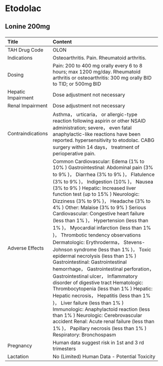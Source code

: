 # Etodolac

## Lonine 200mg

##### 

| Title              | Content                                                                                                                                                                                                                                                                                                                                                                                                                                                                                                                                                                                                                                                                                                                                                                                                                                                                                                                                                                                                                                                                                                        |
|:-------------------|:---------------------------------------------------------------------------------------------------------------------------------------------------------------------------------------------------------------------------------------------------------------------------------------------------------------------------------------------------------------------------------------------------------------------------------------------------------------------------------------------------------------------------------------------------------------------------------------------------------------------------------------------------------------------------------------------------------------------------------------------------------------------------------------------------------------------------------------------------------------------------------------------------------------------------------------------------------------------------------------------------------------------------------------------------------------------------------------------------------------|
| TAH Drug Code      | OLON                                                                                                                                                                                                                                                                                                                                                                                                                                                                                                                                                                                                                                                                                                                                                                                                                                                                                                                                                                                                                                                                                                           |
| Indications        | Osteoarthritis. Pain. Rheumatoid arthritis.                                                                                                                                                                                                                                                                                                                                                                                                                                                                                                                                                                                                                                                                                                                                                                                                                                                                                                                                                                                                                                                                    |
| Dosing             | Pain: 200 to 400 mg orally every 6 to 8 hours; max 1200 mg/day. Rheumatoid arthritis or osteoarthritis: 300 mg orally BID to TID; or 500mg BID                                                                                                                                                                                                                                                                                                                                                                                                                                                                                                                                                                                                                                                                                                                                                                                                                                                                                                                                                                 |
| Hepatic Impairment | Dose adjustment not necessary                                                                                                                                                                                                                                                                                                                                                                                                                                                                                                                                                                                                                                                                                                                                                                                                                                                                                                                                                                                                                                                                                  |
| Renal Impairment   | Dose adjustment not necessary                                                                                                                                                                                                                                                                                                                                                                                                                                                                                                                                                                                                                                                                                                                                                                                                                                                                                                                                                                                                                                                                                  |
| Contraindications  | Asthma， urticaria， or allergic-type reaction following aspirin or other NSAID administration; severe， even fatal anaphylactic-like reactions have been reported. hypersensitivity to etodolac. CABG surgery within 14 days， treatment of perioperative pain.                                                                                                                                                                                                                                                                                                                                                                                                                                                                                                                                                                                                                                                                                                                                                                                                                                               |
| Adverse Effects    | Common Cardiovascular: Edema (1% to 10% ) Gastrointestinal: Abdominal pain (3% to 9% )， Diarrhea (3% to 9% )， Flatulence (3% to 9% )， Indigestion (10% )， Nausea (3% to 9% ) Hepatic: Increased liver function test (up to 15% ) Neurologic: Dizziness (3% to 9% )， Headache (3% to 4% ) Other: Malaise (3% to 9% ) Serious Cardiovascular: Congestive heart failure (less than 1% )， Hypertension (less than 1% )， Myocardial infarction (less than 1% )， Thrombotic tendency observations Dermatologic: Erythroderma， Stevens-Johnson syndrome (less than 1% )， Toxic epidermal necrolysis (less than 1% ) Gastrointestinal: Gastrointestinal hemorrhage， Gastrointestinal perforation， Gastrointestinal ulcer， Inflammatory disorder of digestive tract Hematologic: Thrombocytopenia (less than 1% ) Hepatic: Hepatic necrosis， Hepatitis (less than 1% )， Liver failure (less than 1% ) Immunologic: Anaphylactoid reaction (less than 1% ) Neurologic: Cerebrovascular accident Renal: Acute renal failure (less than 1% )， Papillary necrosis (less than 1% ) Respiratory: Bronchospasm |
| Pregnancy          | Human data suggest risk in 1st and 3 rd trimesters                                                                                                                                                                                                                                                                                                                                                                                                                                                                                                                                                                                                                                                                                                                                                                                                                                                                                                                                                                                                                                                             |
| Lactation          | No (Limited) Human Data - Potential Toxicity                                                                                                                                                                                                                                                                                                                                                                                                                                                                                                                                                                                                                                                                                                                                                                                                                                                                                                                                                                                                                                                                   |

